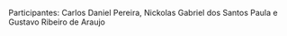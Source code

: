 Participantes:
Carlos Daniel Pereira, 
Nickolas Gabriel dos Santos Paula e 
Gustavo Ribeiro de Araujo
